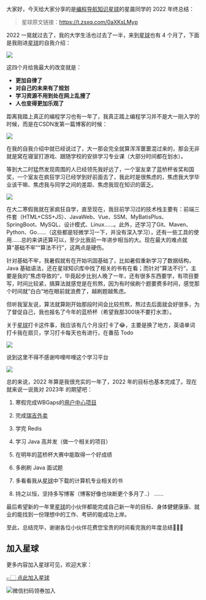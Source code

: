 大家好，今天给大家分享的是[编程导航知识星球](https://mp.weixin.qq.com/s?__biz=MzI1NDczNTAwMA==&mid=2247524980&idx=2&sn=9ddcdb6c52aa096ed4c5ad0ced946a7d&chksm=e9c28583deb50c95f3c2665713a8bbc372c68332b3bfb846cf4b23af3f1cc07164832a291335&token=689599617&lang=zh_CN&scene=21#wechat_redirect)的星晨同学的 2022 年终总结：
> 星球原文链接：https://t.zsxq.com/0aXKsLMyp

2022 一晃就过去了，我的大学生活也过去了一半，来到[星球](https://mp.weixin.qq.com/s?__biz=MzI1NDczNTAwMA==&mid=2247524980&idx=2&sn=9ddcdb6c52aa096ed4c5ad0ced946a7d&chksm=e9c28583deb50c95f3c2665713a8bbc372c68332b3bfb846cf4b23af3f1cc07164832a291335&token=689599617&lang=zh_CN&scene=21#wechat_redirect)也有 4 个月了，下面是我刚进[星球](https://mp.weixin.qq.com/s?__biz=MzI1NDczNTAwMA==&mid=2247524980&idx=2&sn=9ddcdb6c52aa096ed4c5ad0ced946a7d&chksm=e9c28583deb50c95f3c2665713a8bbc372c68332b3bfb846cf4b23af3f1cc07164832a291335&token=689599617&lang=zh_CN&scene=21#wechat_redirect)的自我介绍：

![](https://files.mdnice.com/user/31817/b175d7d9-da35-4908-9f88-c356b9f7c7b2.png)

这四个月给我最大的改变就是：

- **更加自律了**
- **对自己的未来有了规划**
- **学习资源不用到处在网上乱搜了**
- **人也变得更加乐观了**

距离我踏上真正的编程学习也有一年了，我真正踏上编程学习并不是大一刚入学的时候，而是在CSDN发第一篇博客的时候：

![](https://files.mdnice.com/user/31817/92cd9eba-2f2d-44a2-b061-f33e5e70dbea.png)


在我的自我介绍中就已经说过了，大一那会完全就算浑浑噩噩混过来的，那会无非就是窝在寝室打游戏、跟随学校的安排学习专业课（大部分时间都在划水）。

等到大二时猛然发现周围的人已经领先我好远了，一个室友拿了蓝桥杯省奖和国奖，一个室友在疯狂学习已经学到好前面去了，我此时是很焦虑的，焦虑我大学毕业该干嘛、焦虑我与同学之间的差距、焦虑我现在知识的匮乏。


![](https://files.mdnice.com/user/31817/de504fcc-3562-4204-8147-13ea010a1aa0.png)




在大二寒假我就在家疯狂自学，直至现在，我目前学习过的技术栈主要有：前端三件套（HTML+CSS+JS）、JavaWeb、Vue、SSM、MyBatisPlus、SpringBoot、MySQL、设计模式、Linux……。此外，还学习了Git、Maven、Python、Go……（这些都是轻微学习一下，并没有深入学习），还有一些工具的使用……总的来讲还算可以，至少比我前一年进步相当的大。现在最大的难点就算“基础不牢”“算法不行”，这两点是硬伤。

针对基础不牢，我暑假就有在开始巩固基础了，比如暑假重新学习了数据结构，Java 基础语法，还在星球知识库中找了相关的书有在看；而针对”算法不行“，主要是我的”焦虑导致的“，毕竟起步比别人晚了一年，还有很多东西要学，有项目要写，时间比较紧，搞算法就感觉是在煎熬，因为有时侯刷个题要费多时间，感觉那个时间就”白白“地在眼前就浪费了，越刷题越焦虑。

但听我室友说，算法就算刚开始那段时间会比较煎熬，熬过去后面就会好很多，为了督促自己，我也报名了今年的蓝桥杯（希望我那300块不要打水漂）。

关于[星球](https://mp.weixin.qq.com/s?__biz=MzI1NDczNTAwMA==&mid=2247524980&idx=2&sn=9ddcdb6c52aa096ed4c5ad0ced946a7d&chksm=e9c28583deb50c95f3c2665713a8bbc372c68332b3bfb846cf4b23af3f1cc07164832a291335&token=689599617&lang=zh_CN&scene=21#wechat_redirect)打卡这件事，我应该有几个月没打卡了😂，主要是换了地方，英语单词打卡我在扇贝，学习打卡每天也有进行，在番茄 Todo

![](https://files.mdnice.com/user/31817/1cf255f8-7478-42bc-89fd-8c871feff062.png)





说到这里不得不感谢哔哩哔哩这个学习平台

![](https://files.mdnice.com/user/31817/5ab9995a-cadf-4fe8-8b3f-b448895d33e9.png)

总的来说，2022 年算是我很充实的一年了，2022 年的目标也基本完成了。现在就来说一说我对 2023年 的期望吧：

1. 寒假完成WBGaps的[用户中心项目](https://mp.weixin.qq.com/s?__biz=MzI1NDczNTAwMA==&mid=2247508517&idx=1&sn=66803910cf2e7d88e6cab30df9271d5d&chksm=e9c245d2deb5ccc4a2287198f594e7fbcb43d00b0101d9cab77ff17c1412c46e5d99a438e48d&token=579718986&lang=zh_CN&scene=21#wechat_redirect)
2. 完成[瑞吉外卖](https://mp.weixin.qq.com/s?__biz=MzI1NDczNTAwMA==&mid=2247526775&idx=1&sn=5a2bec6acbe58ecde227bb39c5f86627&chksm=e9c28e80deb50796f52ea385ede7816dc08f99eb19028c2fdbf546099a3d636382fbee31de67&lang=zh_CN&scene=21#wechat_redirect)
3. 学完 Redis
4. 学习 Java 高并发（做一个相关的项目）
5. 在明年的蓝桥杯大赛中能取得一个好成绩
6. 多刷刷 Java 面试题
7. 多看看我从[星球](https://mp.weixin.qq.com/s?__biz=MzI1NDczNTAwMA==&mid=2247524980&idx=2&sn=9ddcdb6c52aa096ed4c5ad0ced946a7d&chksm=e9c28583deb50c95f3c2665713a8bbc372c68332b3bfb846cf4b23af3f1cc07164832a291335&token=689599617&lang=zh_CN&scene=21#wechat_redirect)中下载的计算机专业相关的书

8. 持之以恒，坚持多写博客（博客好像也块断更个多月了..）
……

最后希望新的一年里[星球](https://mp.weixin.qq.com/s?__biz=MzI1NDczNTAwMA==&mid=2247524980&idx=2&sn=9ddcdb6c52aa096ed4c5ad0ced946a7d&chksm=e9c28583deb50c95f3c2665713a8bbc372c68332b3bfb846cf4b23af3f1cc07164832a291335&token=689599617&lang=zh_CN&scene=21#wechat_redirect)的小伙伴都能完成自己新一年的目标、身体健健康康、就业的能找到一份理想中的工作、考研的能成功上岸。

至此，总结完毕，谢谢各位小伙伴花费您宝贵的时间看完我的年度总结🌹🌹🌹

## 加入星球

更多内容加入星球可见，欢迎大家：

[👉🏻 点此加入星球](https://yuyuanweb.feishu.cn/wiki/SDtMwjR1DituVpkz5MLc3fZLnzb)

![微信扫码领券加入](https://www.codefather.cn/img/%E7%9F%A5%E8%AF%86%E6%98%9F%E7%90%83%E6%89%AB%E7%A0%81.jpeg)
